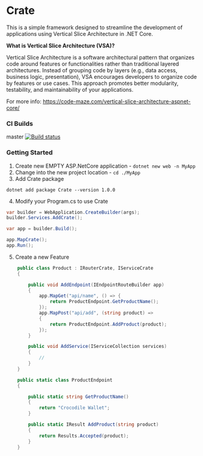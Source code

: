 

# Crate
This is a simple framework designed to streamline the development of applications using Vertical Slice Architecture in .NET Core. 

**What is Vertical Slice Architecture (VSA)?**

Vertical Slice Architecture is a software architectural pattern that organizes code around features or functionalities rather than traditional layered architectures. Instead of grouping code by layers (e.g., data access, business logic, presentation), VSA encourages developers to organize code by features or use cases. This approach promotes better modularity, testability, and maintainability of your applications.

For more info:
https://code-maze.com/vertical-slice-architecture-aspnet-core/

### CI Builds

master
[![Build status](https://ci.appveyor.com/api/projects/status/8mj84op3ym6342l7/branch/master?svg=true)](https://ci.appveyor.com/project/vonbv25/von-crate/branch/master)

### Getting Started

1. Create new EMPTY ASP.NetCore application - `dotnet new web -n MyApp`
2. Change into the new project location - `cd ./MyApp`
3. Add Crate package 
```
dotnet add package Crate --version 1.0.0
```
4. Modify your Program.cs to use Crate

```csharp
var builder = WebApplication.CreateBuilder(args);
builder.Services.AddCrate();

var app = builder.Build();

app.MapCrate();
app.Run();
```

5. Create a new Feature

```csharp
    public class Product : IRouterCrate, IServiceCrate
    {

        public void AddEndpoint(IEndpointRouteBuilder app)
        {
            app.MapGet("api/name", () => {
                return ProductEndpoint.GetProductName();
            });
            app.MapPost("api/add", (string product) =>
            {
                return ProductEndpoint.AddProduct(product);
            });
        }

        public void AddService(IServiceCollection services)
        {
            //
        }
    }

    public static class ProductEndpoint
    {

        public static string GetProductName()
        {
            return "Crocodile Wallet";
        }

        public static IResult AddProduct(string product)
        {
            return Results.Accepted(product);
        }
    }
```
